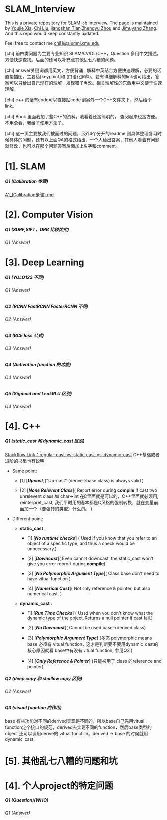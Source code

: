 # SLAM_Interview
This is a private repository for SLAM job interview. The page is maintained by [Youjie Xia](https://github.com/YoujieXia), [Chi Liu](https://github.com/AmosLewis), [jiangshan Tian](https://github.com/tianjiangshan),[Zhengyu Zhou](https://github.com/z78406) and [Jimuyang Zhang](https://github.com/Jimuyangz). And this repo would keep constantly updated. 

Feel free to contact me chil1@alumni.cmu.edu

[chi] 前四类问题为主要专业知识 SLAM/CV/DL/C++，Question 多用中文描述，方便快速查找。后面的还可以补充点其他乱七八糟的问题。

[chi] answer关键词都用英文，方便背诵，解释中英结合方便快速理解，必要的话直接插图。主要给[keypoint]和 (口语化解释)。若有详细解释的link也可给出，答案可以只给出自己现在的理解，发现错了再改。相关理解性的东西用中文便于快速理解。

[chi] c++ 的话有code可以直接贴code 到另外一个C++文件夹下，然后给个link。

[chi] Book 里面我加了些C++的资料，我看着还蛮简明的， 查阅起来也蛮方便。不用全看，我给了使用方法了。

[chi] 这一页主要放我们被面过的问题，另外4个分开的readme 则具体整理复习时候具体的问题，还有以上面QA的格式给出，一个人给出答案，其他人看着有问题就修改，也可以在那个问题答案后面加上名字和comment。

# [1]. SLAM
##### Q1 (Calibration 步骤)
[A1_(Calibration步骤).md](slam/A1_(Calibration步骤).md)


# [2]. Computer Vision
##### Q1 (SURF,SIFT，ORB 比较优劣)
###### Q1 (Answer)
# [3]. Deep Learning
##### Q1 (YOLO123 不同)
###### Q1 (Answer)
##### Q2 (RCNN FastRCNN FasterRCNN 不同)
###### Q2 (Answer)
##### Q3 (BCE loss  公式)
###### Q3 (Answer)
##### Q4 (Activation function 的功能)
###### Q4 (Answer)
##### Q5 (Sigmoid and LeakRLU 区别)
###### Q4 (Answer)
# [4]. C++
##### Q1 (static_cast 和 dynamic_cast 区别)
[Stackflow Link：regular-cast-vs-static-cast-vs-dynamic-cast](https://stackoverflow.com/questions/28002/regular-cast-vs-static-cast-vs-dynamic-cast) C++基础或者进阶的书里也有说明
- Same point: 

    - [1] [***Upcast***]("Up-cast" (derive->base class) is always valid )

    - [2] [***None Relevent Class***]( Report error during **compile** if cast two unrelevent class,如 char->int  在C里面就是可以的，C++里面就必须用, reinterpret_cast, 我们平时用的基本都是C风格的强制转换，就在变量前面加一个（要强转的类型）什么的。 )

- Different point: 

    - **static_cast** : 

        - [1] [***No runtime checks***] ( Used if you know that you refer to an object of a specific type, and thus a check would be unnecessary.)
  
        - [2] [***Downcast***]( Even cannot downcast, the static_cast won't give you error reprort during **compile**)
    
        - [3] [***No Polymorphic Argument Type***]( Class base don't need to have vitual function )
    
        - [4] [***Numerical Cast***]( Not only reference & pointer, but also numerical cast. )

    - **dynamic_cast** :

        - [1] [***Run Time Checks***] ( Used when you don't know what the dynamic type of the object. Returns a null pointer if cast fail.)

       - [2] [***No Downcast***]( Cannot be used base->derived class)

		- [3] [***Polymorphic Argument Type***] (多态 polymorphic means base 必须有 vitual function，这才是判断要不要用dynamic_cast的核心原因就看 base中有没有 vitual function, 参见Q3 )

		- [4] [***Only Reference & Pointer***] (只能被用于 class 的reference and pointer)

##### Q2 (deep copy 和 shallow copy 区别)
###### Q2 (Answer)
##### Q3 (visual function 的作用)
base 有些功能对不同的derived实现是不同的，所以base自己先用vitual function定个接口的规范，derived去实现不同的function，然后base类型的object 还可以调用derive的 vitual function。derived -> base 的时候就用dynamic_cast.
# [5]. 其他乱七八糟的问题和坑
# [4]. 个人project的特定问题
##### Q1 (Question)(WHO)
###### Q1 (Answer)
